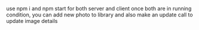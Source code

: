 use npm i and npm start for both server and client
once both are in running condition, you can add new photo to library and also make an update call to update image details
